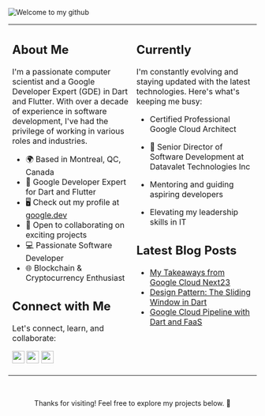 ![Welcome to my github](https://github.com/bwnyasse/bwnyasse/assets/5323628/7df98694-b650-425d-9746-26fafef4a1e0)

<!-- Two-Column Table -->
<table style="width:100%">
<tr>
<td valign="top" width="50%">
<!-- Introduction Section -->
<h2>About Me</h2>

I'm a passionate computer scientist and a Google Developer Expert (GDE) in Dart and Flutter. With over a decade of experience in software development, I've had the privilege of working in various roles and industries.

- 🌍 Based in Montreal, QC, Canada
- 🚀 Google Developer Expert for Dart and Flutter
- 🖥️ Check out my profile at [google.dev](https://g.dev/bwnyasse)
- 🤝 Open to collaborating on exciting projects
- 💻 Passionate Software Developer
- 🌐 Blockchain & Cryptocurrency Enthusiast

<h2>Connect with Me</h2>

Let's connect, learn, and collaborate:

<p>
  <a href="https://www.twitter.com/bwnyasse"><img src="https://img.shields.io/badge/twitter-%231DA1F2.svg?&style=for-the-badge&logo=twitter&logoColor=white" height=25></a> 
  <a href="https://www.linkedin.com/in/bwnyasse"><img src="https://img.shields.io/badge/linkedin-%230077B5.svg?&style=for-the-badge&logo=linkedin&logoColor=white" height=25></a> 
  <a href="https://developers.google.com/community/experts/directory/profile/profile-boriswilfried_nyasse"><img src="https://img.shields.io/badge/Google-GDEProfile-blue" height=25></a>
</div>
</td>
<td valign="top" width="50%">
<!-- Current Focus Section -->
<h2>Currently</h2>

I'm constantly evolving and staying updated with the latest technologies. Here's what's keeping me busy:

- Certified Professional Google Cloud Architect

- 💼 Senior Director of Software Development at Datavalet Technologies Inc
- Mentoring and guiding aspiring developers
- Elevating my leadership skills in IT

<h2>Latest Blog Posts</h2>
  <ul>
    <li><a href="https://bwnyasse.net/post/14-google-cloud-next23/">My Takeaways from Google Cloud Next23</a></li>
    <li><a href="https://bwnyasse.net/post/13-design-pattern-part-1/">Design Pattern: The Sliding Window in Dart</a></li>
    <li><a href="https://bwnyasse.net/post/12-gcloud-dart-faas-part-1/">Google Cloud Pipeline with Dart and FaaS</a></li>
  </ul>
</td>
</tr>
</table>

<!-- Footer Section -->
<div align="center">
<br>
<p>Thanks for visiting! Feel free to explore my projects below. 🚀</p>
</div>
